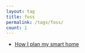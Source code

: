 ```yaml
---
layout: tag
title: foss
permalink: /tags/foss/
count: 1
---
```


- [How I plan my smart home](https://blog.chraebsli.dev/opinions/how-i-plan-my-smart-home/)
